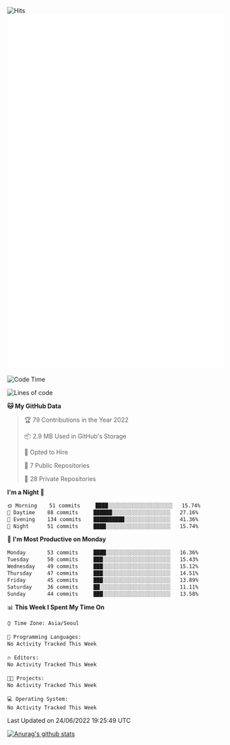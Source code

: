 ![Hits](https://hits.seeyoufarm.com/api/count/incr/badge.svg?url=https%3A%2F%2Fgithub.com%2Fkokose1234&count_bg=%2379C83D&title_bg=%23555555&icon=apple.svg&icon_color=%23E7E7E7&title=hits&edge_flat=false)
<br/>
![Metrics](https://github.com/kokose1234/kokose1234/blob/main/github-metrics.svg)

<!--START_SECTION:waka-->
![Code Time](http://img.shields.io/badge/Code%20Time-648%20hrs%2043%20mins-blue)

![Lines of code](https://img.shields.io/badge/From%20Hello%20World%20I%27ve%20Written-940%20Thousand%20lines%20of%20code-blue)

**🐱 My GitHub Data** 

> 🏆 79 Contributions in the Year 2022
 > 
> 📦 2.9 MB Used in GitHub's Storage 
 > 
> 💼 Opted to Hire
 > 
> 📜 7 Public Repositories 
 > 
> 🔑 28 Private Repositories  
 > 
**I'm a Night 🦉** 

```text
🌞 Morning    51 commits     ████░░░░░░░░░░░░░░░░░░░░░   15.74% 
🌆 Daytime    88 commits     ██████░░░░░░░░░░░░░░░░░░░   27.16% 
🌃 Evening    134 commits    ██████████░░░░░░░░░░░░░░░   41.36% 
🌙 Night      51 commits     ████░░░░░░░░░░░░░░░░░░░░░   15.74%

```
📅 **I'm Most Productive on Monday** 

```text
Monday       53 commits     ████░░░░░░░░░░░░░░░░░░░░░   16.36% 
Tuesday      50 commits     ███░░░░░░░░░░░░░░░░░░░░░░   15.43% 
Wednesday    49 commits     ███░░░░░░░░░░░░░░░░░░░░░░   15.12% 
Thursday     47 commits     ███░░░░░░░░░░░░░░░░░░░░░░   14.51% 
Friday       45 commits     ███░░░░░░░░░░░░░░░░░░░░░░   13.89% 
Saturday     36 commits     ██░░░░░░░░░░░░░░░░░░░░░░░   11.11% 
Sunday       44 commits     ███░░░░░░░░░░░░░░░░░░░░░░   13.58%

```


📊 **This Week I Spent My Time On** 

```text
⌚︎ Time Zone: Asia/Seoul

💬 Programming Languages: 
No Activity Tracked This Week

🔥 Editors: 
No Activity Tracked This Week

🐱‍💻 Projects: 
No Activity Tracked This Week

💻 Operating System: 
No Activity Tracked This Week

```


 Last Updated on 24/06/2022 19:25:49 UTC
<!--END_SECTION:waka-->

[![Anurag's github stats](https://github-readme-stats.vercel.app/api?username=kokose1234&theme=dracula)](https://github.com/anuraghazra/github-readme-stats)



	
